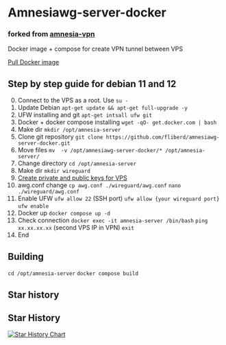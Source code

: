 # Amnesiawg-server-docker
### forked from [amnesia-vpn](https://github.com/amnezia-vpn)
Docker image + compose for create VPN tunnel between VPS 

[Pull Docker image](https://hub.docker.com/r/fliberd/amnesia-server)

## Step by step guide for debian 11 and 12
0) Connect to the VPS as a root. Use ```su -```
1) Update Debian
   ```apt-get update && apt-get full-upgrade -y```
2) UFW installing and git
   ```apt-get intsall ufw git```
3) Docker + docker compose installing
   ```wget -qO- get.docker.com | bash```
4) Make dir
   ```mkdir /opt/amnesia-server```
6) Clone git repository
   ```git clone https://github.com/fliberd/amnesiawg-server-docker.git```
7) Move files
   ```mv  -v /opt/amnesiawg-server-docker/* /opt/amnesia-server/```
9) Change directory
    ```cd /opt/amnesia-server```
10) Make dir
    ```mkdir wireguard```
11) [Create private and public keys for VPS](https://www.webhi.com/how-to/install-configure-wireguard-debian-ubuntu/#:~:text=private%20key%20with%3A-,%24,-wg%20genkey%20%3E)
12) awg.conf change
    ```cp awg.conf ./wireguard/awg.conf```
    ```nano ./wireguard/awg.conf```
13) Enable UFW
    ```ufw allow 22``` (SSH port)
    ```ufw allow {your wireguard port}```
    ```ufw enable```
14) Docker up
    ```docker compose up -d```
15) Check connection
    ```docker exec -it amnesia-server /bin/bash```
    ```ping xx.xx.xx.xx``` (second VPS IP in VPN)
    ```exit```
16) End

## Building
```cd /opt/amnesia-server```
```docker compose build```

## Star history
## Star History

<a href="https://star-history.com/#fliberd/amnesiawg-server-docker&Date">
  <picture>
    <source media="(prefers-color-scheme: dark)" srcset="https://api.star-history.com/svg?repos=fliberd/amnesiawg-server-docker&type=Date&theme=dark" />
    <source media="(prefers-color-scheme: light)" srcset="https://api.star-history.com/svg?repos=fliberd/amnesiawg-server-docker&type=Date" />
    <img alt="Star History Chart" src="https://api.star-history.com/svg?repos=fliberd/amnesiawg-server-docker&type=Date" />
  </picture>
</a>
